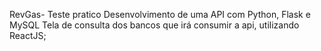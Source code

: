 R e v G a s - Teste pratico
Desenvolvimento de uma API com Python, Flask e MySQL
Tela de consulta dos bancos que irá consumir a api, utilizando ReactJS;
 
 

